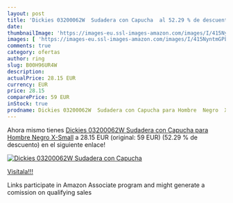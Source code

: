 ```yaml
---
layout: post
title: 'Dickies 03200062W  Sudadera con Capucha  al 52.29 % de descuento'
date: 
thumbnailImage: 'https://images-eu.ssl-images-amazon.com/images/I/415NyntmGPL._SL200_.jpg'
images: [ 'https://images-eu.ssl-images-amazon.com/images/I/415NyntmGPL._SL200_.jpg' ]
comments: true
category: ofertas
author: ring
slug: B00H96UR4W
description:
actualPrice: 28.15 EUR
currency: EUR
price: 28.15
comparePrice: 59 EUR
inStock: true
prodname: Dickies 03200062W  Sudadera con Capucha para Hombre  Negro  X-Small
---
```


Ahora mismo tienes [Dickies 03200062W  Sudadera con Capucha para Hombre  Negro  X-Small](https://www.amazon.es/dp/B00H96UR4W/?tag=tolees-21) a 28.15 EUR (original: 59 EUR) (52.29 %  de descuento) en el siguiente enlace!

[![Dickies 03200062W  Sudadera con Capucha ](https://images-eu.ssl-images-amazon.com/images/I/415NyntmGPL._SL200_.jpg)](https://www.amazon.es/dp/B00H96UR4W/?tag=tolees-21)

[Visítala!!!](https://www.amazon.es/dp/B00H96UR4W/?tag=tolees-21)

Links participate in Amazon Associate program and might generate a comission on qualifying sales
